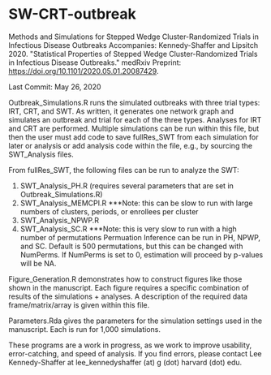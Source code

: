 # SW-CRT-outbreak
Methods and Simulations for Stepped Wedge Cluster-Randomized Trials in Infectious Disease Outbreaks
Accompanies:
Kennedy-Shaffer and Lipsitch 2020. "Statistical Properties of Stepped Wedge Cluster-Randomized Trials in Infectious Disease Outbreaks." medRxiv Preprint: https://doi.org/10.1101/2020.05.01.20087429.

Last Commit: May 26, 2020

Outbreak_Simulations.R runs the simulated outbreaks with three trial types: IRT, CRT, and SWT. As written, it generates one network graph and simulates an outbreak and trial for each of the three types. Analyses for IRT and CRT are performed. Multiple simulations can be run within this file, but then the user must add code to save fullRes_SWT from each simulation for later or analysis or add analysis code within the file, e.g., by sourcing the SWT_Analysis files.

From fullRes_SWT, the following files can be run to analyze the SWT:
1. SWT_Analysis_PH.R (requires several parameters that are set in Outbreak_Simulations.R)
2. SWT_Analysis_MEMCPI.R ***Note: this can be slow to run with large numbers of clusters, periods, or enrollees per cluster
3. SWT_Analysis_NPWP.R
4. SWT_Analysis_SC.R ***Note: this is very slow to run with a high number of permutations
Permuation Inference can be run in PH, NPWP, and SC. Default is 500 permutations, but this can be changed with NumPerms. If NumPerms is set to 0, estimation will proceed by p-values will be NA.

Figure_Generation.R demonstrates how to construct figures like those shown in the manuscript. Each figure requires a specific combination of results of the simulations + analyses. A description of the required data frame/matrix/array is given within this file.

Parameters.Rda gives the parameters for the simulation settings used in the manuscript. Each is run for 1,000 simulations.

These programs are a work in progress, as we work to improve usability, error-catching, and speed of analysis. If you find errors, please contact Lee Kennedy-Shaffer at lee_kennedyshaffer (at) g (dot) harvard (dot) edu. 


